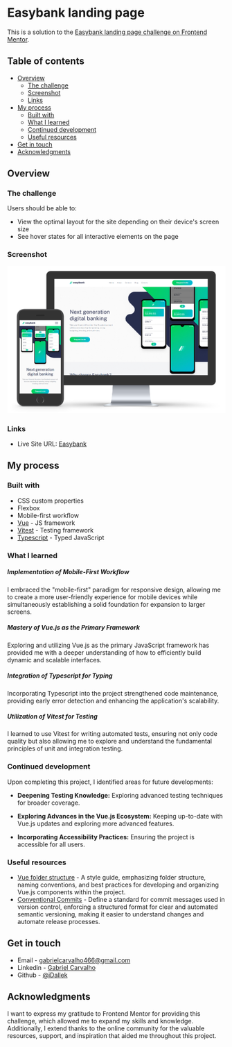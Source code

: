 # Easybank landing page

This is a solution to the [Easybank landing page challenge on Frontend Mentor](https://www.frontendmentor.io/challenges/easybank-landing-page-WaUhkoDN).

## Table of contents

- [Overview](#overview)
  - [The challenge](#the-challenge)
  - [Screenshot](#screenshot)
  - [Links](#links)
- [My process](#my-process)
  - [Built with](#built-with)
  - [What I learned](#what-i-learned)
  - [Continued development](#continued-development)
  - [Useful resources](#useful-resources)
- [Get in touch](#get-in-touch)
- [Acknowledgments](#acknowledgments)

## Overview

### The challenge

Users should be able to:

- View the optimal layout for the site depending on their device's screen size
- See hover states for all interactive elements on the page

### Screenshot

![showcase project](https://github.com/iDallek/easybank/blob/main/public/images/showcase-project.png?raw=true)

### Links

- Live Site URL: [Easybank](https://easybank-ruby.vercel.app)

## My process

### Built with

- CSS custom properties
- Flexbox
- Mobile-first workflow
- [Vue](https://vuejs.org/) - JS framework
- [Vitest](https://nextjs.org/) - Testing framework
- [Typescript](https://www.typescriptlang.org) - Typed JavaScript


### What I learned

##### Implementation of Mobile-First Workflow

I embraced the "mobile-first" paradigm for responsive design, allowing me to create a more user-friendly experience for mobile devices while simultaneously establishing a solid foundation for expansion to larger screens.

##### Mastery of Vue.js as the Primary Framework

Exploring and utilizing Vue.js as the primary JavaScript framework has provided me with a deeper understanding of how to efficiently build dynamic and scalable interfaces.

##### Integration of Typescript for Typing

Incorporating Typescript into the project strengthened code maintenance, providing early error detection and enhancing the application's scalability.

##### Utilization of Vitest for Testing

I learned to use Vitest for writing automated tests, ensuring not only code quality but also allowing me to explore and understand the fundamental principles of unit and integration testing.

### Continued development

Upon completing this project, I identified areas for future developments:

- **Deepening Testing Knowledge:** Exploring advanced testing techniques for broader coverage.

- **Exploring Advances in the Vue.js Ecosystem:** Keeping up-to-date with Vue.js updates and exploring more advanced features.

- **Incorporating Accessibility Practices:** Ensuring the project is accessible for all users.

### Useful resources

- [Vue folder structure](https://gist.github.com/plinionaves/1e619a414602cd535c6b73a035ae2f75) - A style guide, emphasizing folder structure, naming conventions, and best practices for developing and organizing Vue.js components within the project.
- [Conventional Commits](https://www.conventionalcommits.org) - Define a standard for commit messages used in version control, enforcing a structured format for clear and automated semantic versioning, making it easier to understand changes and automate release processes.

## Get in touch

- Email - [gabrielcarvalho466@gmail.com](gabrielcarvalho466@gmail.com)
- Linkedin - [Gabriel Carvalho](https://www.linkedin.com/in/gabriel-cb/)
- Github - [@iDallek](https://github.com/iDallek)

## Acknowledgments

I want to express my gratitude to Frontend Mentor for providing this challenge, which allowed me to expand my skills and knowledge. Additionally, I extend thanks to the online community for the valuable resources, support, and inspiration that aided me throughout this project.
